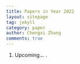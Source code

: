 ```yaml
---
title: Papers in Year 2022
layout: sitepage
tag: jekyll
category: paper
author: Chengxi Zhang
comments: true
---
```

<ol>
	<li> Upcoming.<b>.</b>. .</li>
</ol>






<!--

	<li>Ming-Zhe Dai, <b>Chengxi Zhang*</b>, Henry Leung, Peng Dong, Bo Li. Distributed Integral-type Edge-event- and Self-triggered Synchronization for Nonlinear Multi-agent Systems. <b>IEEE Transactions on Systems, Man and Cybernetics: Systems</b>. (Under Revision)</li>
	<li><b>Chengxi Zhang</b>, Ming-Zhe Dai, Jin Wu, Bing Xiao, Bo Li, Mingjiang Wang. Neural-networks and event-based fault-tolerant control for spacecraft attitude stabilization, <b>Aerospace Science and Technology</b>. (Under Revision)</li>
	
	<li>Ming-Zhe Dai , Choon Ki Ahn, Jin Wu, <b>Chengxi Zhang</b>, Mingzhen Gui, Performance Adjustable Event-Triggered Synchronization Policies to Nonlinear Multi-Agent Systems, <b>IEEE Systems Journal. </b>(Under Review)</li>
	<li>Ming-Zhe Dai, <b>Chengxi Zhang</b>, Peng Dong, Henry Leung. Lp function based event-triggered policy tospacecraft attitude tracking<b>IEEE Transactions on Automatic Control</b>(Under Revision)</li>

</font>这个用来调整行间距
(师傅的雪人)

<img src="{{site.url}}/images/posts/2016-01-22-snowman.jpg " alt="" width="400" height="400" title="" align="" />

![mysnowman]({{site.url}}/images/posts/2016-01-22-snowman.JPG)

<img src="{{site.url}}/images/posts/SJTUDawn.jpg " alt="" width="480" height="360" title="" align="" />

-->
